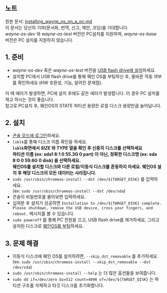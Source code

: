 ## 노트
원본 문서: [installing_wayne_os_on_a_pc.md](https://github.com/wayne-incorporated/wayne-os/blob/main/docs/en/how-to/installing_wayne_os_on_a_pc.md)
<br>이 문서는 당신의 기여(문서화, 번역, 신고, 제안, 코딩)를 기대합니다.
<br>_wayne-os-dev_ 와 _wayne-os-test_ 버전만 PC설치를 지원하며, _wayne-os-base_ 버전은 PC 설치를 지원하지 않습니다.

## 1. 준비
- _wayne-os-dev_ 혹은 _wayne-os-test_ 버전을 [USB flash drive에 설치](https://github.com/wayne-incorporated/wayne-os/blob/main/docs/ko/%EC%84%A4%EB%AA%85%EC%84%9C/USB_%ED%94%8C%EB%9E%98%EC%8B%9C_%EB%93%9C%EB%9D%BC%EC%9D%B4%EB%B8%8C%EC%97%90_%EC%9B%A8%EC%9D%B8os_%EC%84%A4%EC%B9%98%ED%95%98%EA%B8%B0.md)하세요.
- 설치할 PC에서 USB flash drive를 통해 웨인 OS를 부팅하신 후, 올바른 작동 여부를 확인하세요 (HW 호환성, 기능, 알려진 문제점).
<p>이 때 에러가 발생하면, PC에 설치 후에도 같은 에러가 발생합니다. 이 경우 PC 설치를 재고 하시는 것이 좋습니다.
<br>참고로 PC설치 후, 웨인OS의 STATE 파티션 용량은 로컬 디스크 용량만큼 늘어납니다.

## 2. 설치
- [콘솔 모드에 로그인](https://github.com/wayne-incorporated/wayne-os/blob/main/docs/ko/%EC%84%A4%EB%AA%85%EC%84%9C/%EC%85%B8_%EC%82%AC%EC%9A%A9%ED%95%98%EA%B8%B0.md)하세요.
- `lsblk`를 통해 디스크 이름 확인을 하세요.
<br>**`lsblk`화면에서 _SIZE_ 와 _TYPE_ 열을 확인 후 신중히 디스크를 선택하세요**
<br>**파티션 이름 (ex: sda1 8:1 0 55.3G 0 part) 이 아닌, 정확한 디스크명 (ex: sda 8:0 0 59.6G 0 disk) 을 선택하세요.**
<br>**웨인OS를 설치할 디스크와 다른 로컬/이동식 디스크를 혼동하지 마세요. 웨인OS 설치 후 해당 디스크의 모든 데이터는 사라집니다.**
- `sudo /usr/sbin/chromeos-install --dst /dev/${TARGET_DISK}` 를 입력하세요.
<br>(ex: `sudo /usr/sbin/chromeos-install --dst /dev/sda`)
- 콘솔이 비밀번호를 물어보면 입력하세요.
- 십여분 후 설치가 성공하면 `Installation to /dev/${TARGET_DISK} complete. Please shutdown, remove the USB device, cross your fingers, and reboot.` 메시지를 볼 수 있습니다.
- `sudo poweroff` 를 통해 PC 전원을 끄고, USB flash drive를 제거하세요, 그리고 설치된 디스크로 [웨인OS를 부팅](hhttps://github.com/wayne-incorporated/wayne-os/blob/main/docs/ko/%EC%84%A4%EB%AA%85%EC%84%9C/%EC%9B%A8%EC%9D%B8os_%EB%B6%80%ED%8C%85.md)하세요.

## 3. 문제 해결
- 이동식 디스크에 웨인 OS를 설치하려면, `--skip_dst_removable` 를 추가하세요.
<br> (ex: `sudo /usr/sbin/chromeos-install --skip_dst_removable --dst /dev/sda`)
- `sudo /usr/sbin/chromeos-install --help` 는 더 많은 옵션들을 보여줍니다.
- `sudo dd if=/dev/zero bs=512 count=4096 of=/dev/${TARGET_DISK}` 는 파티션 구조를 삭제하고 타깃 디스크를 초기화합니다.
